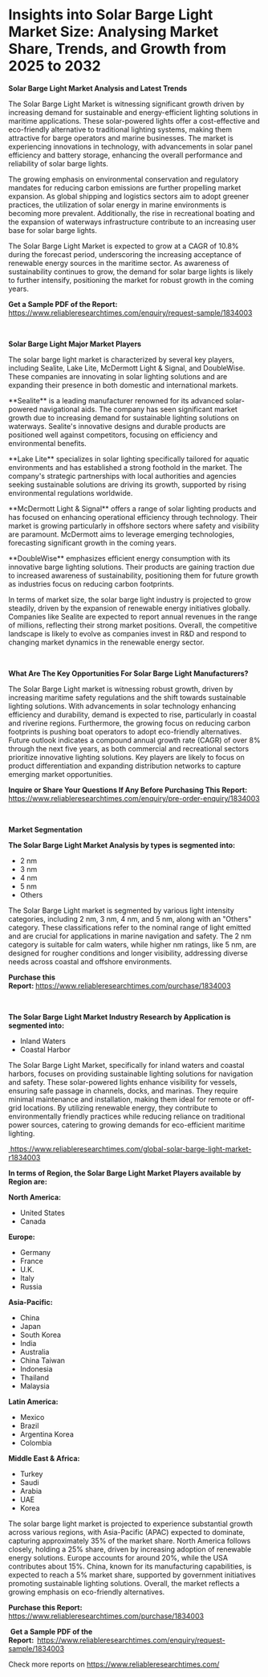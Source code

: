 <p><h1>Insights into Solar Barge Light Market Size: Analysing Market Share, Trends, and Growth from 2025 to 2032</h1></p><p><strong>Solar Barge Light Market Analysis and Latest Trends</strong></p>
<p><p>The Solar Barge Light Market is witnessing significant growth driven by increasing demand for sustainable and energy-efficient lighting solutions in maritime applications. These solar-powered lights offer a cost-effective and eco-friendly alternative to traditional lighting systems, making them attractive for barge operators and marine businesses. The market is experiencing innovations in technology, with advancements in solar panel efficiency and battery storage, enhancing the overall performance and reliability of solar barge lights.</p><p>The growing emphasis on environmental conservation and regulatory mandates for reducing carbon emissions are further propelling market expansion. As global shipping and logistics sectors aim to adopt greener practices, the utilization of solar energy in marine environments is becoming more prevalent. Additionally, the rise in recreational boating and the expansion of waterways infrastructure contribute to an increasing user base for solar barge lights.</p><p>The Solar Barge Light Market is expected to grow at a CAGR of 10.8% during the forecast period, underscoring the increasing acceptance of renewable energy sources in the maritime sector. As awareness of sustainability continues to grow, the demand for solar barge lights is likely to further intensify, positioning the market for robust growth in the coming years.</p></p>
<p><strong>Get a Sample PDF of the Report:&nbsp;</strong> <a href="https://www.reliableresearchtimes.com/enquiry/request-sample/1834003?utm_campaign=2984&utm_medium=2&utm_source=Github&utm_content=ia&utm_term=26032025&utm_id=solar-barge-light">https://www.reliableresearchtimes.com/enquiry/request-sample/1834003</a></p>
<p>&nbsp;</p>
<p><strong>Solar Barge Light Major Market Players</strong></p>
<p><p>The solar barge light market is characterized by several key players, including Sealite, Lake Lite, McDermott Light & Signal, and DoubleWise. These companies are innovating in solar lighting solutions and are expanding their presence in both domestic and international markets.</p><p>**Sealite** is a leading manufacturer renowned for its advanced solar-powered navigational aids. The company has seen significant market growth due to increasing demand for sustainable lighting solutions on waterways. Sealite's innovative designs and durable products are positioned well against competitors, focusing on efficiency and environmental benefits.</p><p>**Lake Lite** specializes in solar lighting specifically tailored for aquatic environments and has established a strong foothold in the market. The company's strategic partnerships with local authorities and agencies seeking sustainable solutions are driving its growth, supported by rising environmental regulations worldwide.</p><p>**McDermott Light & Signal** offers a range of solar lighting products and has focused on enhancing operational efficiency through technology. Their market is growing particularly in offshore sectors where safety and visibility are paramount. McDermott aims to leverage emerging technologies, forecasting significant growth in the coming years.</p><p>**DoubleWise** emphasizes efficient energy consumption with its innovative barge lighting solutions. Their products are gaining traction due to increased awareness of sustainability, positioning them for future growth as industries focus on reducing carbon footprints.</p><p>In terms of market size, the solar barge light industry is projected to grow steadily, driven by the expansion of renewable energy initiatives globally. Companies like Sealite are expected to report annual revenues in the range of millions, reflecting their strong market positions. Overall, the competitive landscape is likely to evolve as companies invest in R&D and respond to changing market dynamics in the renewable energy sector.</p></p>
<p>&nbsp;</p>
<p><strong>What Are The Key Opportunities For Solar Barge Light Manufacturers?</strong></p>
<p><p>The Solar Barge Light market is witnessing robust growth, driven by increasing maritime safety regulations and the shift towards sustainable lighting solutions. With advancements in solar technology enhancing efficiency and durability, demand is expected to rise, particularly in coastal and riverine regions. Furthermore, the growing focus on reducing carbon footprints is pushing boat operators to adopt eco-friendly alternatives. Future outlook indicates a compound annual growth rate (CAGR) of over 8% through the next five years, as both commercial and recreational sectors prioritize innovative lighting solutions. Key players are likely to focus on product differentiation and expanding distribution networks to capture emerging market opportunities.</p></p>
<p><strong>Inquire or Share Your Questions If Any Before Purchasing This Report:</strong> <a href="https://www.reliableresearchtimes.com/enquiry/pre-order-enquiry/1834003?utm_campaign=2984&utm_medium=2&utm_source=Github&utm_content=ia&utm_term=26032025&utm_id=solar-barge-light">https://www.reliableresearchtimes.com/enquiry/pre-order-enquiry/1834003</a></p>
<p>&nbsp;</p>
<p><strong>Market Segmentation</strong></p>
<p><strong>The Solar Barge Light Market Analysis by types is segmented into:</strong></p>
<p><ul><li>2 nm</li><li>3 nm</li><li>4 nm</li><li>5 nm</li><li>Others</li></ul></p>
<p><p>The Solar Barge Light market is segmented by various light intensity categories, including 2 nm, 3 nm, 4 nm, and 5 nm, along with an "Others" category. These classifications refer to the nominal range of light emitted and are crucial for applications in marine navigation and safety. The 2 nm category is suitable for calm waters, while higher nm ratings, like 5 nm, are designed for rougher conditions and longer visibility, addressing diverse needs across coastal and offshore environments.</p></p>
<p><strong>Purchase this Report:&nbsp;</strong><a href="https://www.reliableresearchtimes.com/purchase/1834003?utm_campaign=2984&utm_medium=2&utm_source=Github&utm_content=ia&utm_term=26032025&utm_id=solar-barge-light">https://www.reliableresearchtimes.com/purchase/1834003</a></p>
<p>&nbsp;</p>
<p><strong>The Solar Barge Light Market Industry Research by Application is segmented into:</strong></p>
<p><ul><li>Inland Waters</li><li>Coastal Harbor</li></ul></p>
<p><p>The Solar Barge Light Market, specifically for inland waters and coastal harbors, focuses on providing sustainable lighting solutions for navigation and safety. These solar-powered lights enhance visibility for vessels, ensuring safe passage in channels, docks, and marinas. They require minimal maintenance and installation, making them ideal for remote or off-grid locations. By utilizing renewable energy, they contribute to environmentally friendly practices while reducing reliance on traditional power sources, catering to growing demands for eco-efficient maritime lighting.</p></p>
<p><a href="https://www.reliableresearchtimes.com/global-solar-barge-light-market-r1834003?utm_campaign=2984&utm_medium=2&utm_source=Github&utm_content=ia&utm_term=26032025&utm_id=solar-barge-light">&nbsp;https://www.reliableresearchtimes.com/global-solar-barge-light-market-r1834003</a></p>
<p><strong>In terms of Region, the Solar Barge Light Market Players available by Region are:</strong></p>
<p>
    <p> <strong> North America: </strong>
        <ul>
            <li>United States</li>
            <li>Canada</li>
        </ul>
        </p> 
    <p> <strong> Europe: </strong>
        <ul>
            <li>Germany</li>
            <li>France</li>
            <li>U.K.</li>
            <li>Italy</li>
            <li>Russia</li>
        </ul>
        </p> 
    <p> <strong> Asia-Pacific: </strong>
        <ul>
            <li>China</li>
            <li>Japan</li>
            <li>South Korea</li>
            <li>India</li>
            <li>Australia</li>
            <li>China Taiwan</li>
            <li>Indonesia</li>
            <li>Thailand</li>
            <li>Malaysia</li>
        </ul>
        </p> 
    <p> <strong> Latin America: </strong>
        <ul>
            <li>Mexico</li>
            <li>Brazil</li>
            <li>Argentina Korea</li>
            <li>Colombia</li>
        </ul>
        </p> 
    <p> <strong> Middle East & Africa: </strong>
        <ul>
            <li>Turkey</li>
            <li>Saudi</li>
            <li>Arabia</li>
            <li>UAE</li>
            <li>Korea</li>
        </ul>
    </p>
    </p>
<p><p>The solar barge light market is projected to experience substantial growth across various regions, with Asia-Pacific (APAC) expected to dominate, capturing approximately 35% of the market share. North America follows closely, holding a 25% share, driven by increasing adoption of renewable energy solutions. Europe accounts for around 20%, while the USA contributes about 15%. China, known for its manufacturing capabilities, is expected to reach a 5% market share, supported by government initiatives promoting sustainable lighting solutions. Overall, the market reflects a growing emphasis on eco-friendly alternatives.</p></p>
<p><strong>Purchase this Report: </strong><a href="https://www.reliableresearchtimes.com/purchase/1834003?utm_campaign=2984&utm_medium=2&utm_source=Github&utm_content=ia&utm_term=26032025&utm_id=solar-barge-light">https://www.reliableresearchtimes.com/purchase/1834003</a></p>
<p>&nbsp;<strong>Get a Sample PDF of the Report:&nbsp;&nbsp;</strong><a href="https://www.reliableresearchtimes.com/enquiry/request-sample/1834003?utm_campaign=2984&utm_medium=2&utm_source=Github&utm_content=ia&utm_term=26032025&utm_id=solar-barge-light">https://www.reliableresearchtimes.com/enquiry/request-sample/1834003</a></p>
<p><strong></strong></p>
<p>Check more reports on <a href="https://www.reliableresearchtimes.com/?utm_campaign=2984&utm_medium=2&utm_source=Github&utm_content=ia&utm_term=26032025&utm_id=solar-barge-light">https://www.reliableresearchtimes.com/</a></p>